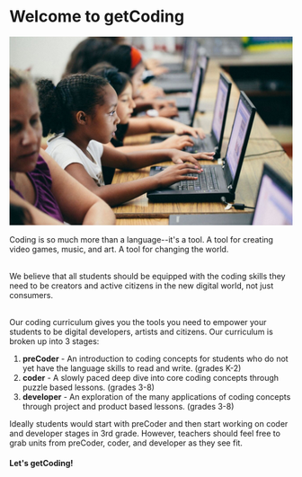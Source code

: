 # Welcome to getCoding

![coding image](images/getcoding_2.jpg)

Coding is so much more than a language--it's a tool. A tool for creating video games, music, and art. A tool for changing the world.
<br spacing="1"></br>

We believe that all students should be equipped with the coding skills they need to be creators and active citizens in the new digital world, not just consumers.
<br spacing="1"></br>

Our coding curriculum gives you the tools you need to empower your students to be digital developers, artists and citizens. Our curriculum is broken up into 3 stages:

1. **preCoder** - An introduction to coding concepts for students who do not yet have the language skills to read and write. (grades K-2)
2. **coder** - A slowly paced deep dive into core coding concepts through puzzle based lessons. (grades 3-8)
3. **developer** - An exploration of the many applications of coding concepts through project and product based lessons. (grades 3-8)

Ideally students would start with preCoder and then start working on coder and developer stages in 3rd grade. However, teachers should feel free to grab units from preCoder, coder, and developer as they see fit.

#### Let's getCoding!
